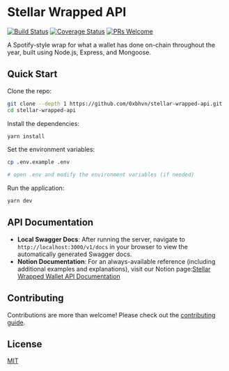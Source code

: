 # Stellar Wrapped API

[![Build Status](https://travis-ci.org/0xbhvn/stellar-wrapped-api.svg?branch=master)](https://travis-ci.org/0xbhvn/stellar-wrapped-api)
[![Coverage Status](https://coveralls.io/repos/github/0xbhvn/stellar-wrapped-api/badge.svg?branch=master)](https://coveralls.io/github/0xbhvn/stellar-wrapped-api?branch=master)
[![PRs Welcome](https://img.shields.io/badge/PRs-welcome-brightgreen.svg?style=flat-square)](http://makeapullrequest.com)

A Spotify-style wrap for what a wallet has done on-chain throughout the year, built using Node.js, Express, and Mongoose.

## Quick Start

Clone the repo:

```bash
git clone --depth 1 https://github.com/0xbhvn/stellar-wrapped-api.git
cd stellar-wrapped-api
```

Install the dependencies:

```bash
yarn install
```

Set the environment variables:

```bash
cp .env.example .env

# open .env and modify the environment variables (if needed)
```

Run the application:

```bash
yarn dev
```

## API Documentation

- **Local Swagger Docs**: After running the server, navigate to `http://localhost:3000/v1/docs` in your browser to view the automatically generated Swagger docs.
- **Notion Documentation**: For an always-available reference (including additional examples and explanations), visit our Notion page:[Stellar Wrapped Wallet API Documentation](https://www.notion.so/Stellar-Wrapped-Wallet-API-Documentation-16466e48216280179055d5c11d9bdb5a?pvs=21)

## Contributing

Contributions are more than welcome! Please check out the [contributing guide](CONTRIBUTING.md).

## License

[MIT](LICENSE)

